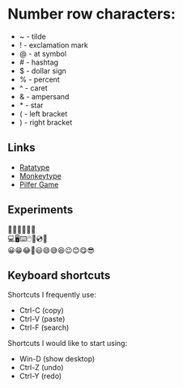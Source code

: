 # Number row characters:
- \~ - tilde
- \! - exclamation mark
- \@ - at symbol  
- \# - hashtag  
- \$ - dollar sign
- \% - percent  
- \^ - caret
- \& - ampersand
- \* - star
- \( - left bracket
- \) - right bracket

## Links 
* [Ratatype](https://www.ratatype.com/typing-test/)
* [Monkeytype](https://monkeytype.com/)
* [Pilfer Game](https://www.merriam-webster.com/games/pilfer)

## Experiments
🧑‍💻👨‍💻👩‍💻  
💻🖥️⌨️🖱️💾💿📀  
😀😁😂🤣😃😄😅😆😉😊😋😎

## Keyboard shortcuts
Shortcuts I frequently use: 
- Ctrl-C (copy)
- Ctrl-V (paste)
- Ctrl-F (search)

Shortcuts I would like to start using: 
- Win-D (show desktop)
- Ctrl-Z (undo)
- Ctrl-Y (redo)
